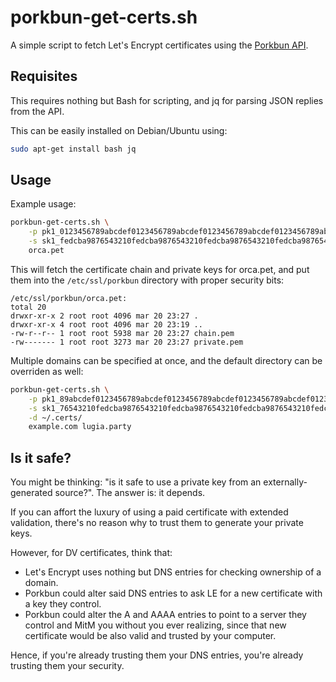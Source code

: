 
porkbun-get-certs.sh
====================

A simple script to fetch Let's Encrypt certificates using the
[Porkbun API](https://porkbun.com/api/json/v3/documentation).

Requisites
----------

This requires nothing but Bash for scripting, and jq for parsing JSON replies from the API.

This can be easily installed on Debian/Ubuntu using:
```bash
sudo apt-get install bash jq
```

Usage
-----

Example usage:
```bash
porkbun-get-certs.sh \
	-p pk1_0123456789abcdef0123456789abcdef0123456789abcdef0123456789abcdef \
	-s sk1_fedcba9876543210fedcba9876543210fedcba9876543210fedcba9876543210 \
	orca.pet
```

This will fetch the certificate chain and private keys for orca.pet, and put them into the
`/etc/ssl/porkbun` directory with proper security bits:
```
/etc/ssl/porkbun/orca.pet:
total 20
drwxr-xr-x 2 root root 4096 mar 20 23:27 .
drwxr-xr-x 4 root root 4096 mar 20 23:19 ..
-rw-r--r-- 1 root root 5938 mar 20 23:27 chain.pem
-rw------- 1 root root 3273 mar 20 23:27 private.pem
```

Multiple domains can be specified at once, and the default directory can be overriden as well:
```bash
porkbun-get-certs.sh \
	-p pk1_89abcdef0123456789abcdef0123456789abcdef0123456789abcdef01234567 \
	-s sk1_76543210fedcba9876543210fedcba9876543210fedcba9876543210fedcba98 \
	-d ~/.certs/
	example.com lugia.party
```

Is it safe?
-----------

You might be thinking: "is it safe to use a private key from an externally-generated source?".
The answer is: it depends.

If you can affort the luxury of using a paid certificate with extended validation, there's no
reason why to trust them to generate your private keys.

However, for DV certificates, think that:
  - Let's Encrypt uses nothing but DNS entries for checking ownership of a domain.
  - Porkbun could alter said DNS entries to ask LE for a new certificate with a key they control.
  - Porkbun could alter the A and AAAA entries to point to a server they control and MitM you
    without you ever realizing, since that new certificate would be also valid and trusted by
    your computer.

Hence, if you're already trusting them your DNS entries, you're already trusting them your
security.
